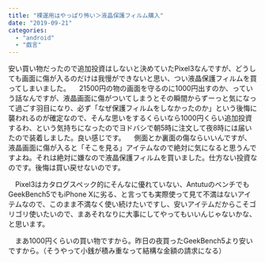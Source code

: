 ```yaml
---
title: "裸運用はやっぱり怖い＞液晶保護フィルム購入"
date: "2019-09-21"
categories: 
  - "android"
  - "戯言"
---
```


安い買い物だったので追加投資はしないと決めていたPixel3なんですが、どうしても画面に傷が入るのだけは我慢ができないと思い、つい液晶保護フィルムを買ってしまいました。 　21500円の物の画面を守るのに1000円出すのか、っていう話なんですが、液晶画面に傷がついてしまうとその瞬間からずーっと気になって過ごす羽目になり、必ず「なぜ保護フィルムをしなかったのか」という後悔に襲われるのが確定なので、そんな思いをするくらいなら1000円くらい追加投資するわ、という気持ちになったのでヨドバシで朝5時に注文して夜8時には届いたので装着しました。良い感じです。 　側面とか裏面の傷ならいいんですが、液晶画面に傷が入ると「そこを見る」アイテムなので絶対に気になると思うんですよね。それは絶対に嫌なので液晶保護フィルムを買いました。仕方ない投資なのです。後悔は買い戻せないのです。

　Pixel3はカタログスペック的にそんなに優れていない、AntutuのベンチでもGeekBench5でもiPhone Xに劣る、と言っても実際使って見て不満はないアイテムなので、このまま不満なく使い続けたいですし、安いアイテムだからこそゴリゴリ使いたいので、まあそれなりに大事にしてやってもいいんじゃないかな、と思います。

　まあ1000円くらいの買い物ですから。昨日の夜買ったGeekBench5より安いですから。（そうやって小銭が積み重なって結構な金額の請求になる）
